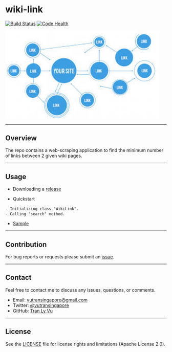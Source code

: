 # **wiki-link**

[![Build Status](https://travis-ci.org/tranlyvu/wiki-link.svg?branch=set-up-travis)](https://travis-ci.org/tranlyvu/wiki-link) [![Code Health](https://landscape.io/github/tranlyvu/wiki-link/master/landscape.svg?style=flat)](https://landscape.io/github/tranlyvu/wiki-link/master)

<img src="img/link.jpg" width="480" alt="Combined Image" />

---
Overview
---

The repo contains a web-scraping application to find the minimum number of links between 2 given wiki pages.

---
Usage
---

- Downloading a [release](https://github.com/tranlyvu/wiki-link)

- Quickstart

```
- Initializing class 'WikiLink".
- Calling "search" method.
```	

- [Sample](https://github.com/tranlyvu/wiki-link/tree/master/sample)
	
---
Contribution
---

For bug reports or requests please submit an [issue](https://github.com/tranlyvu/wiki-link/issues).

---
Contact
---

Feel free to contact me to discuss any issues, questions, or comments.
*  Email: vutransingapore@gmail.com
*  Twitter: [@vutransingapore](https://twitter.com/vutransingapore)
*  GitHub: [Tran Ly Vu](https://github.com/tranlyvu)

---
License
---

See the [LICENSE](https://github.com/tranlyvu/wiki-link/blob/master/LICENSE) file for license rights and limitations (Apache License 2.0).

